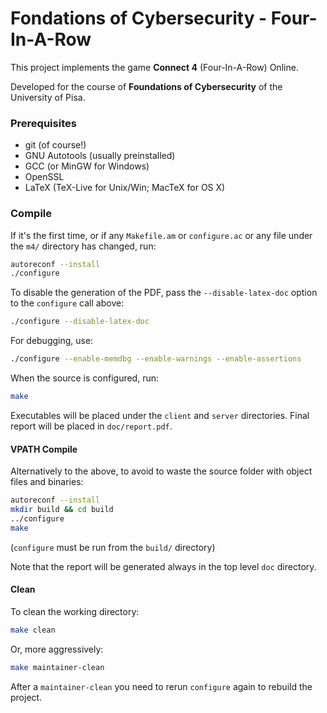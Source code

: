 # Fondations of Cybersecurity - Four-In-A-Row

This project implements the game **Connect 4** (Four-In-A-Row) Online.

Developed for the course of **Foundations of Cybersecurity** of the University of
Pisa.

### Prerequisites

- git (of course!)
- GNU Autotools (usually preinstalled)
- GCC (or MinGW for Windows)
- OpenSSL
- LaTeX (TeX-Live for Unix/Win; MacTeX for OS X)

### Compile

If it's the first time, or if any `Makefile.am` or `configure.ac` or any file
under the `m4/` directory has changed, run:

```sh
autoreconf --install
./configure
```

To disable the generation of the PDF, pass the `--disable-latex-doc` option to
the `configure` call above:

```sh
./configure --disable-latex-doc
```

For debugging, use:
```sh
./configure --enable-memdbg --enable-warnings --enable-assertions
```

When the source is configured, run:

```sh
make
```

Executables will be placed under the `client` and `server` directories. Final
report will be placed in `doc/report.pdf`.

#### VPATH Compile

Alternatively to the above, to avoid to waste the source folder with object
files and binaries:

```sh
autoreconf --install
mkdir build && cd build
../configure
make
```
(`configure` must be run from the `build/` directory)

Note that the report will be generated always in the top level `doc` directory.

#### Clean

To clean the working directory:

```sh
make clean
```

Or, more aggressively:

```sh
make maintainer-clean
```

After a `maintainer-clean` you need to rerun `configure` again to rebuild the
project.
